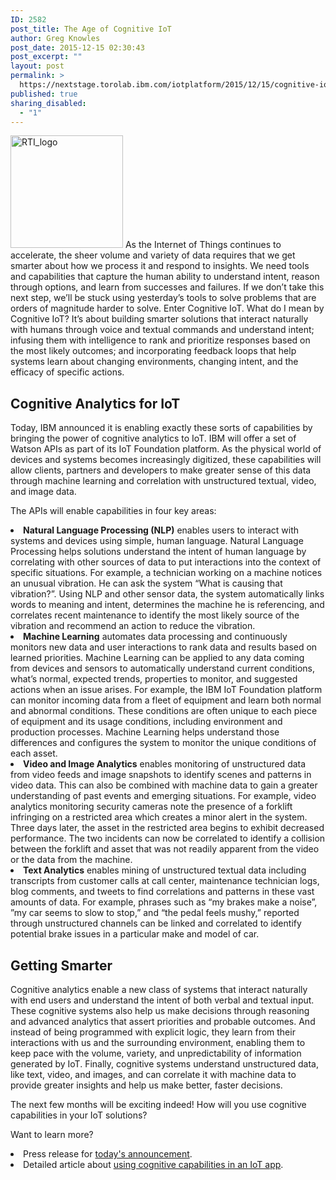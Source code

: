 ```yaml
---
ID: 2582
post_title: The Age of Cognitive IoT
author: Greg Knowles
post_date: 2015-12-15 02:30:43
post_excerpt: ""
layout: post
permalink: >
  https://nextstage.torolab.ibm.com/iotplatform/2015/12/15/cognitive-iot/
published: true
sharing_disabled:
  - "1"
---
```

<p><img src="http://nextstage.torolab.ibm.com/iotfoundation/wp-content/uploads/sites/24/2015/11/RTI_logo.png" alt="RTI_logo" width="180" height="180" class="alignright size-full wp-image-2573" />
As the Internet of Things continues to accelerate, the sheer volume and variety of data requires that we get smarter about how we process it and respond to insights.  We need tools and capabilities that capture the human ability to understand intent, reason through options, and learn from successes and failures.  If we don’t take this next step, we’ll be stuck using yesterday’s tools to solve problems that are orders of magnitude harder to solve.  Enter Cognitive IoT.  What do I mean by Cognitive IoT?  It’s about building smarter solutions that interact naturally with humans through voice and textual commands and understand intent;  infusing them with intelligence to rank and prioritize responses based on the most likely outcomes;  and incorporating feedback loops that help systems learn about changing environments, changing intent, and the efficacy of specific actions.  

<h2>Cognitive Analytics for IoT</h2>
<p>Today, IBM announced it is enabling exactly these sorts of capabilities by bringing the power of cognitive analytics to IoT.  IBM will offer a set of Watson APIs as part of its IoT Foundation platform.  As the physical world of devices and systems becomes increasingly digitized, these capabilities will allow clients, partners and developers to make greater sense of this data through machine learning and correlation with unstructured textual, video, and image data. 

<p>The APIs will enable capabilities in four key areas:
<li><b>Natural Language Processing (NLP)</b> enables users to interact with systems and devices using simple, human language.  Natural Language Processing helps solutions understand the intent of human language by correlating with other sources of data to put interactions into the context of specific situations.  For example, a technician working on a machine notices an unusual vibration.  He can ask the system “What is causing that vibration?”.  Using NLP and other sensor data, the system automatically links words to meaning and intent, determines the machine he is referencing, and correlates recent maintenance to identify the most likely source of the vibration and recommend an action to reduce the vibration.
<li><b>Machine Learning</b> automates data processing and continuously monitors new data and user interactions to rank data and results based on learned priorities.  Machine Learning can be applied to any data coming from devices and sensors to automatically understand current conditions, what’s normal, expected trends, properties to monitor, and suggested actions when an issue arises.  For example, the IBM IoT Foundation platform can monitor incoming data from a fleet of equipment and learn both normal and abnormal conditions.  These conditions are often unique to each piece of equipment and its usage conditions, including environment and production processes.  Machine Learning helps understand those differences and configures the system to monitor the unique conditions of each asset.
<li><b>Video and Image Analytics</b> enables monitoring of unstructured data from video feeds and image snapshots to identify scenes and patterns in video data.  This can also be combined with machine data to gain a greater understanding of past events and emerging situations.  For example, video analytics monitoring security cameras note the presence of a forklift infringing on a restricted area which creates a minor alert in the system.  Three days later, the asset in the restricted area begins to exhibit decreased performance.  The two incidents can now be correlated to identify a collision between the forklift and asset that was not readily apparent from the video or the data from the machine.
<li><b>Text Analytics</b> enables mining of unstructured textual data including transcripts from customer calls at call center, maintenance technician logs, blog comments, and tweets to find correlations and patterns in these vast amounts of data.  For example, phrases such as “my brakes make a noise”, ”my car seems to slow to stop,” and “the pedal feels mushy,” reported through unstructured channels can be linked and correlated to identify potential brake issues in a particular make and model of car.

<h2>Getting Smarter</h2>
<p>Cognitive analytics enable a new class of systems that interact naturally with end users and understand the intent of both verbal and textual input.  These cognitive systems also help us make decisions through reasoning and advanced analytics that assert priorities and probable outcomes.  And instead of being programmed with explicit logic, they learn from their interactions with us and the surrounding environment, enabling them to keep pace with the volume, variety, and unpredictability of information generated by IoT.  Finally, cognitive systems understand unstructured data, like text, video, and images, and can correlate it with machine data to provide greater insights and help us make better, faster decisions.

<p>The next few months will be exciting indeed!  How will you use cognitive capabilities in your IoT solutions?

<p>Want to learn more?  
<li>Press release for <a href="http://www-03.ibm.com/press/us/en/pressrelease/48443.wss" target="_blank">today's announcement</a>. 
<li>Detailed article about <a href="http://www.ibm.com/developerworks/library/iot-cc-watson-iot-platform-trs/index.html" target="_blank">using cognitive capabilities in an IoT app</a>.